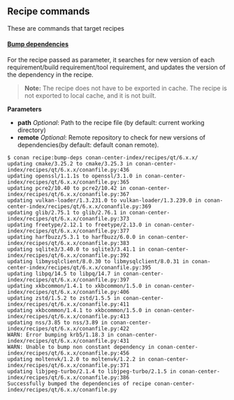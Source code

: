 ## Recipe commands
These are commands that target recipes


#### [Bump dependencies](cmd_bump_deps.py)

For the recipe passed as parameter, it searches for new version of each requirement/build requirement/tool requirement, and updates the version of the dependency in the recipe.

> **Note:** The recipe does not have to be exported in cache.
> The recipe is not exported to local cache, and it is not built.

**Parameters**
- **path** _Optional_: Path to the recipe file (by default: current working directory)
- **remote** _Optional_: Remote repository to check for new versions of dependencies(by default: default conan remote).

```
$ conan recipe:bump-deps conan-center-index/recipes/qt/6.x.x/
updating cmake/3.25.2 to cmake/3.25.3 in conan-center-index/recipes/qt/6.x.x/conanfile.py:436
updating openssl/1.1.1s to openssl/3.1.0 in conan-center-index/recipes/qt/6.x.x/conanfile.py:365
updating pcre2/10.40 to pcre2/10.42 in conan-center-index/recipes/qt/6.x.x/conanfile.py:367
updating vulkan-loader/1.3.231.0 to vulkan-loader/1.3.239.0 in conan-center-index/recipes/qt/6.x.x/conanfile.py:369
updating glib/2.75.1 to glib/2.76.1 in conan-center-index/recipes/qt/6.x.x/conanfile.py:373
updating freetype/2.12.1 to freetype/2.13.0 in conan-center-index/recipes/qt/6.x.x/conanfile.py:377
updating harfbuzz/5.3.1 to harfbuzz/6.0.0 in conan-center-index/recipes/qt/6.x.x/conanfile.py:383
updating sqlite3/3.40.0 to sqlite3/3.41.1 in conan-center-index/recipes/qt/6.x.x/conanfile.py:392
updating libmysqlclient/8.0.30 to libmysqlclient/8.0.31 in conan-center-index/recipes/qt/6.x.x/conanfile.py:395
updating libpq/14.5 to libpq/14.7 in conan-center-index/recipes/qt/6.x.x/conanfile.py:397
updating xkbcommon/1.4.1 to xkbcommon/1.5.0 in conan-center-index/recipes/qt/6.x.x/conanfile.py:406
updating zstd/1.5.2 to zstd/1.5.5 in conan-center-index/recipes/qt/6.x.x/conanfile.py:411
updating xkbcommon/1.4.1 to xkbcommon/1.5.0 in conan-center-index/recipes/qt/6.x.x/conanfile.py:413
updating nss/3.85 to nss/3.89 in conan-center-index/recipes/qt/6.x.x/conanfile.py:422
WARN: Error bumping krb5/1.18.3 in conan-center-index/recipes/qt/6.x.x/conanfile.py:431
WARN: Unable to bump non constant dependency in conan-center-index/recipes/qt/6.x.x/conanfile.py:456
updating moltenvk/1.2.0 to moltenvk/1.2.2 in conan-center-index/recipes/qt/6.x.x/conanfile.py:371
updating libjpeg-turbo/2.1.4 to libjpeg-turbo/2.1.5 in conan-center-index/recipes/qt/6.x.x/conanfile.py:386
Successfully bumped the dependencies of recipe conan-center-index/recipes/qt/6.x.x/conanfile.py
```
